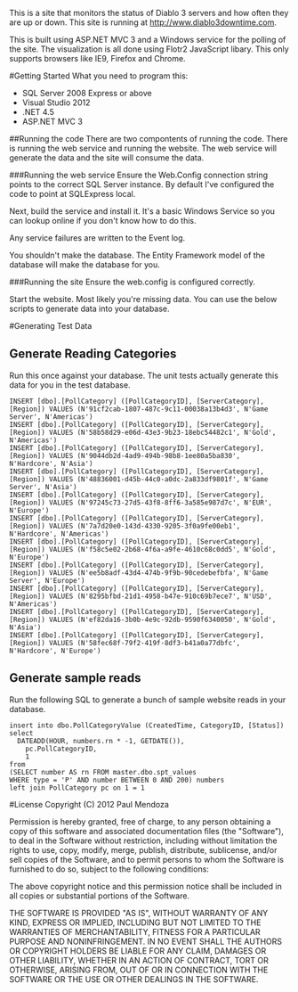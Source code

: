 This is a site that monitors the status of Diablo 3 servers and how often they are up 
or down. This site is running at http://www.diablo3downtime.com. 

This is built using ASP.NET MVC 3 and a Windows service for the polling of the site. 
The visualization is all done using Flotr2 JavaScript libary. This only supports browsers
like IE9, Firefox and Chrome.

#Getting Started
What you need to program this:
- SQL Server 2008 Express or above
- Visual Studio 2012
- .NET 4.5
- ASP.NET MVC 3

##Running the code
There are two compontents of running the code. There is running the web service and running the website. The web service
will generate the data and the site will consume the data. 

###Running the web service
Ensure the Web.Config connection string points to the correct SQL Server instance. By default I've configured
the code to point at SQLExpress local. 

Next, build the service and install it. It's a basic Windows Service so you can lookup online if you don't know how to do this.

Any service failures are written to the Event log.

You shouldn't make the database. The Entity Framework model of the database will make the database for you.

###Running the site
Ensure the web.config is configured correctly.

Start the website. Most likely you're missing data. You can use the below scripts to generate data into your database.

#Generating Test Data

## Generate Reading Categories
Run this once against your database. The unit tests actually generate this data for you in the test database.

```
INSERT [dbo].[PollCategory] ([PollCategoryID], [ServerCategory], [Region]) VALUES (N'91cf2cab-1807-487c-9c11-00038a13b4d3', N'Game Server', N'Americas')
INSERT [dbo].[PollCategory] ([PollCategoryID], [ServerCategory], [Region]) VALUES (N'58b58d29-e06d-43e3-9b23-18ebc54482c1', N'Gold', N'Americas')
INSERT [dbo].[PollCategory] ([PollCategoryID], [ServerCategory], [Region]) VALUES (N'9044db2d-4ad9-494b-98b8-1ee80a5ba830', N'Hardcore', N'Asia')
INSERT [dbo].[PollCategory] ([PollCategoryID], [ServerCategory], [Region]) VALUES (N'48836001-d45b-44c0-a0dc-2a833df9801f', N'Game Server', N'Asia')
INSERT [dbo].[PollCategory] ([PollCategoryID], [ServerCategory], [Region]) VALUES (N'97245c73-27d5-43f8-8ff6-3a585e987d7c', N'EUR', N'Europe')
INSERT [dbo].[PollCategory] ([PollCategoryID], [ServerCategory], [Region]) VALUES (N'7a7d20e0-143d-4330-9205-3f0a9fe00eb1', N'Hardcore', N'Americas')
INSERT [dbo].[PollCategory] ([PollCategoryID], [ServerCategory], [Region]) VALUES (N'f58c5e02-2b68-4f6a-a9fe-4610c68c0dd5', N'Gold', N'Europe')
INSERT [dbo].[PollCategory] ([PollCategoryID], [ServerCategory], [Region]) VALUES (N'ee5b8adf-43d4-474b-9f9b-90cedebefbfa', N'Game Server', N'Europe')
INSERT [dbo].[PollCategory] ([PollCategoryID], [ServerCategory], [Region]) VALUES (N'8295bfbd-21d1-4958-b47e-910c69b7ece7', N'USD', N'Americas')
INSERT [dbo].[PollCategory] ([PollCategoryID], [ServerCategory], [Region]) VALUES (N'ef82da16-3b0b-4e9c-92db-9590f6340050', N'Gold', N'Asia')
INSERT [dbo].[PollCategory] ([PollCategoryID], [ServerCategory], [Region]) VALUES (N'58fec68f-79f2-419f-8df3-b41a0a77dbfc', N'Hardcore', N'Europe')
```


## Generate sample reads
Run the following SQL to generate a bunch of sample website reads in your database.

```
insert into dbo.PollCategoryValue (CreatedTime, CategoryID, [Status])
select 
  DATEADD(HOUR, numbers.rn * -1, GETDATE()),
	pc.PollCategoryID,
	1
from
(SELECT number AS rn FROM master.dbo.spt_values 
WHERE type = 'P' AND number BETWEEN 0 AND 200) numbers
left join PollCategory pc on 1 = 1
```

#License
Copyright (C) 2012 Paul Mendoza

Permission is hereby granted, free of charge, to any person obtaining a copy of this software and associated documentation files (the "Software"), to deal in the Software without restriction, including without limitation the rights to use, copy, modify, merge, publish, distribute, sublicense, and/or sell copies of the Software, and to permit persons to whom the Software is furnished to do so, subject to the following conditions:

The above copyright notice and this permission notice shall be included in all copies or substantial portions of the Software.

THE SOFTWARE IS PROVIDED "AS IS", WITHOUT WARRANTY OF ANY KIND, EXPRESS OR IMPLIED, INCLUDING BUT NOT LIMITED TO THE WARRANTIES OF MERCHANTABILITY, FITNESS FOR A PARTICULAR PURPOSE AND NONINFRINGEMENT. IN NO EVENT SHALL THE AUTHORS OR COPYRIGHT HOLDERS BE LIABLE FOR ANY CLAIM, DAMAGES OR OTHER LIABILITY, WHETHER IN AN ACTION OF CONTRACT, TORT OR OTHERWISE, ARISING FROM, OUT OF OR IN CONNECTION WITH THE SOFTWARE OR THE USE OR OTHER DEALINGS IN THE SOFTWARE.

